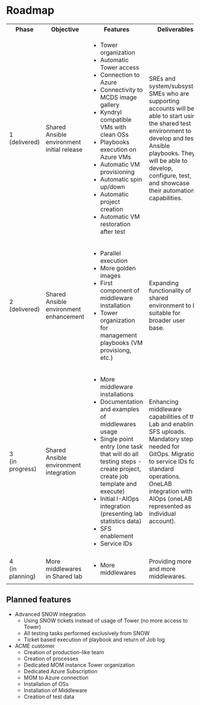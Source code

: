 # Roadmap

<table style="width:100%">
<tr>
<th style="width:10%"> Phase </th>
<th style="width:20%"> Objective </th>
<th style="width:40%"> Features </th>
<th style="width:30%"> Deliverables </th>
</tr>
<tr>
    <td> 1 </br>(delivered)</td>
<td> Shared Ansible environment initial release </td><td> <ul><li>Tower organization</li><li>Automatic Tower access</li><li>Connection to Azure</li><li>Connectivity to MCDS image gallery</li><li>Kyndryl compatible VMs with clean OSs</li><li>Playbooks execution on Azure VMs</li><li>Automatic VM provisioning</li><li>Automatic spin up/down</li><li>Automatic project creation</li><li>Automatic VM restoration after test</li></ul>
</td><td> SREs and system/subsystem SMEs who are supporting accounts will be able to start using the shared test environment to develop and test Ansible playbooks. They will be able to develop, configure, test, and showcase their automation capabilities.</td>
</tr>

<tr>
    <td> 2 </br>(delivered)</td>
    <td> Shared Ansible environment enhancement</td>
    <td> <ul><li>Parallel execution</li><li>More golden images</li><li>First component of middleware installation</li><li>Tower organization for management playbooks (VM provisiong, etc.)</li></td>
    <td> Expanding functionality of shared environment to be suitable for broader user base. </td>
</tr>
<tr>
    <td> 3 </br>(in progress)</td>
    <td> Shared Ansible environment integration</td>
    <td> <ul><li>More middleware installations</li><li>Documentation and examples of middlewares usage</li><li>Single point entry (one task that will do all testing steps - create project, create job template and execute)</li><li>Initial I-AIOps integration (presenting lab statistics data)</li><li>SFS enablement</li><li>Service IDs</li></ul></td>
    <td> Enhancing middleware capabilities of the Lab and enabling SFS uploads. Mandatory steps needed for GitOps. Migration to service IDs for standard operations. OneLAB integration with I-AIOps (oneLAB represented as individual account).
 </td>
</tr>
<tr>
    <td> 4 </br>(in planning)</td>
    <td> More middlewares in Shared lab</td>
    <td> <ul><li>More middlewares</li></ul></td>
    <td> Providing more and more middlewares.</td>
</tr>
</table>

## Planned features

- Advanced SNOW integration
  - Using SNOW tickets instead of usage of Tower (no more access to Tower)
  - All testing tasks performed exclusively from SNOW
  - Ticket based execution of playbook and return of Job log
- ACME customer
  - Creation of production-like team
  - Creation of processes
  - Dedicated MOM instance Tower organization
  - Dedicated Azure Subscription
  - MOM to Azure connection
  - Installation of OSs
  - Installation of Middleware
  - Creation of test data
